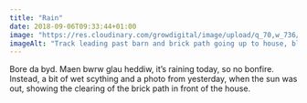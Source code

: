 ```yaml
---
title: "Rain"
date: 2018-09-06T09:33:44+01:00
image: "https://res.cloudinary.com/growdigital/image/upload/q_70,w_736/v1544345022/track-30622863738.jpg"
imageAlt: "Track leading past barn and brick path going up to house, blue sky & cloud"
---
```


Bore da byd. Maen bwrw glau heddiw, it’s raining today, so no bonfire. Instead, a bit of wet scything and a photo from yesterday, when the sun was out, showing the clearing of the brick path in front of the house. 
